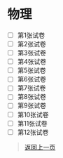 
# 物理
- [ ] 第1张试卷
- [ ] 第2张试卷
- [ ] 第3张试卷
- [ ] 第4张试卷
- [ ] 第5张试卷
- [ ] 第6张试卷
- [ ] 第7张试卷
- [ ] 第8张试卷
- [ ] 第9张试卷
- [ ] 第10张试卷
- [ ] 第11张试卷
- [ ] 第12张试卷
 >[返回上一页](https://zhs141.github.io/homework/2024/index.html)